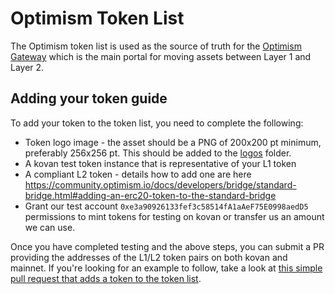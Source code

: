 # Optimism Token List

The Optimism token list is used as the source of truth for the [Optimism Gateway](https://gateway.optimism.io/) which is the main portal for moving assets between Layer 1 and Layer 2.

## Adding your token guide

To add your token to the token list, you need to complete the following:

- Token logo image - the asset should be a PNG of 200x200 pt minimum, preferably 256x256 pt. This should be added to the [logos](https://github.com/ethereum-optimism/ethereum-optimism.github.io/tree/master/logos) folder. 
- A kovan test token instance that is representative of your L1 token
- A compliant L2 token - details how to add one are here https://community.optimism.io/docs/developers/bridge/standard-bridge.html#adding-an-erc20-token-to-the-standard-bridge
- Grant our test account `0xe3a90926133fef3c58514fA1aAeF75E0998aedD5` permissions to mint tokens for testing on kovan or transfer us an amount we can use.

Once you have completed testing and the above steps, you can submit a PR providing the addresses of the L1/L2 token pairs on both kovan and mainnet. If you're looking for an example to follow, take a look at [this simple pull request that adds a token to the token list](https://github.com/ethereum-optimism/ethereum-optimism.github.io/pull/59/files).
